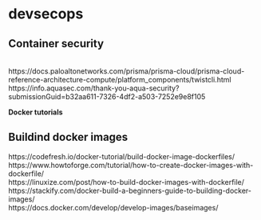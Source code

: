 # devsecops

<h2><b>Container security </b></h2> <br>
https://docs.paloaltonetworks.com/prisma/prisma-cloud/prisma-cloud-reference-architecture-compute/platform_components/twistcli.html <br>
https://info.aquasec.com/thank-you-aqua-security?submissionGuid=b32aa611-7326-4df2-a503-7252e9e8f105 <br>

<b>Docker tutorials </b> <br>
<h2>Buildind docker images</h2>
https://codefresh.io/docker-tutorial/build-docker-image-dockerfiles/<br>
https://www.howtoforge.com/tutorial/how-to-create-docker-images-with-dockerfile/ <br>
https://linuxize.com/post/how-to-build-docker-images-with-dockerfile/ <br>
https://stackify.com/docker-build-a-beginners-guide-to-building-docker-images/ <br>
https://docs.docker.com/develop/develop-images/baseimages/ <br>
